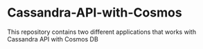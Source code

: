 # Cassandra-API-with-Cosmos


This repository contains two different applications that works with Cassandra API with Cosmos DB
